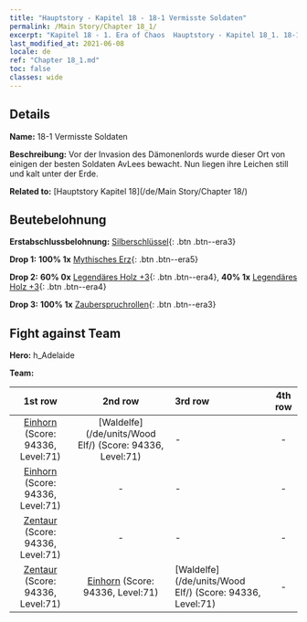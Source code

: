 ```yaml
---
title: "Hauptstory - Kapitel 18 - 18-1 Vermisste Soldaten"
permalink: /Main Story/Chapter 18_1/
excerpt: "Kapitel 18 - 1. Era of Chaos  Hauptstory - Kapitel 18_1. 18-1 Vermisste Soldaten"
last_modified_at: 2021-06-08
locale: de
ref: "Chapter 18_1.md"
toc: false
classes: wide
---
```


## Details

 **Name:** 18-1 Vermisste Soldaten

 **Beschreibung:** Vor der Invasion des Dämonenlords wurde dieser Ort von einigen der besten Soldaten AvLees bewacht. Nun liegen ihre Leichen still und kalt unter der Erde.

 **Related to:** [Hauptstory Kapitel 18](/de/Main Story/Chapter 18/)

## Beutebelohnung

 **Erstabschlussbelohnung:** [Silberschlüssel](/ItemsDE/con_693/){: .btn .btn--era3}

 **Drop 1:** **100% 1x** [Mythisches Erz](/ItemsDE/mat_61/){: .btn .btn--era5}

 **Drop 2:** **60% 0x** [Legendäres Holz +3](/ItemsDE/mat_55/){: .btn .btn--era4}, **40% 1x** [Legendäres Holz +3](/ItemsDE/mat_55/){: .btn .btn--era4}

 **Drop 3:** **100% 1x** [Zauberspruchrollen](/ItemsDE/con_694/){: .btn .btn--era3}


## Fight against Team
 **Hero:** h_Adelaide

 **Team:**


  | 1st row | 2nd row | 3rd row | 4th row |
  |:----:|:----:|:----|:----:|
  | [Einhorn](/de/units/Unicorn/) (Score: 94336, Level:71)  | [Waldelfe](/de/units/Wood Elf/) (Score: 94336, Level:71)  | - | - |
  | [Einhorn](/de/units/Unicorn/) (Score: 94336, Level:71)  | - | - | - |
  | [Zentaur](/de/units/Centaur/) (Score: 94336, Level:71)  | - | - | - |
  | [Zentaur](/de/units/Centaur/) (Score: 94336, Level:71)  | [Einhorn](/de/units/Unicorn/) (Score: 94336, Level:71)  | [Waldelfe](/de/units/Wood Elf/) (Score: 94336, Level:71)  | - |


